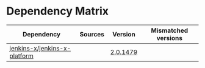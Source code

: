 # Dependency Matrix

Dependency | Sources | Version | Mismatched versions
---------- | ------- | ------- | -------------------
[jenkins-x/jenkins-x-platform](https://github.com/jenkins-x/jenkins-x-platform) |  | [2.0.1479](https://github.com/jenkins-x/jenkins-x-platform/releases/tag/v2.0.1479) | 
